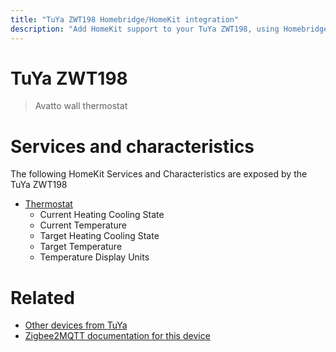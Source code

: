 ```yaml
---
title: "TuYa ZWT198 Homebridge/HomeKit integration"
description: "Add HomeKit support to your TuYa ZWT198, using Homebridge, Zigbee2MQTT and homebridge-z2m."
---
```

<!---
This file has been GENERATED using src/docgen/docgen.ts
DO NOT EDIT THIS FILE MANUALLY!
-->
# TuYa ZWT198
> Avatto wall thermostat


# Services and characteristics
The following HomeKit Services and Characteristics are exposed by
the TuYa ZWT198

* [Thermostat](../../climate.md)
  * Current Heating Cooling State
  * Current Temperature
  * Target Heating Cooling State
  * Target Temperature
  * Temperature Display Units


# Related
* [Other devices from TuYa](../index.md#tuya)
* [Zigbee2MQTT documentation for this device](https://www.zigbee2mqtt.io/devices/ZWT198.html)